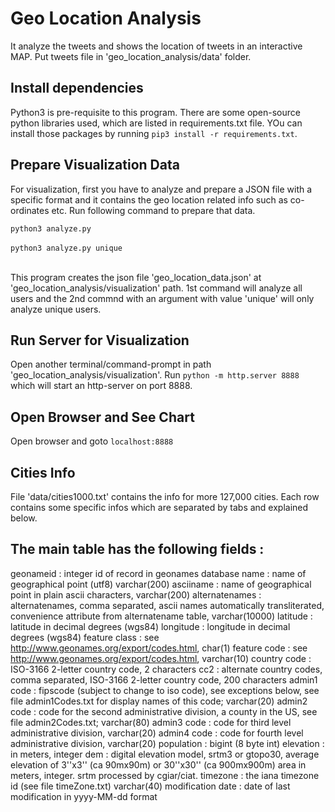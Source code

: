 # Geo Location Analysis

It analyze the tweets and shows the location of tweets in an interactive MAP.
Put tweets file in 'geo_location_analysis/data' folder.

## Install dependencies
Python3 is pre-requisite to this program.
There are some open-source python libraries used, which are listed in requirements.txt file.
YOu can install those packages by running `pip3 install -r requirements.txt`.


## Prepare Visualization Data
For visualization, first you have to analyze and prepare a JSON file with a specific format and
it contains the geo location related info such as co-ordinates etc.
Run following command to prepare that data.

`python3 analyze.py`<br /><br />
`python3 analyze.py unique`<br /><br />

This program creates the json file 'geo_location_data.json' at 'geo_location_analysis/visualization' path.
1st command will analyze all users and the 2nd commnd with an argument with value 'unique' will only analyze unique users.

## Run Server for Visualization
Open another terminal/command-prompt in path 'geo_location_analysis/visualization'.
Run `python -m http.server 8888` which will start an http-server on port 8888.

## Open Browser and See Chart
Open browser and goto `localhost:8888`


## Cities Info
File 'data/cities1000.txt' contains the info for more 127,000 cities.
Each row contains some specific infos which are separated by tabs and explained below.

The main table has the following fields :
---------------------------------------------------
geonameid         : integer id of record in geonames database
name              : name of geographical point (utf8) varchar(200)
asciiname         : name of geographical point in plain ascii characters, varchar(200)
alternatenames    : alternatenames, comma separated, ascii names automatically transliterated, convenience attribute from alternatename table, varchar(10000)
latitude          : latitude in decimal degrees (wgs84)
longitude         : longitude in decimal degrees (wgs84)
feature class     : see http://www.geonames.org/export/codes.html, char(1)
feature code      : see http://www.geonames.org/export/codes.html, varchar(10)
country code      : ISO-3166 2-letter country code, 2 characters
cc2               : alternate country codes, comma separated, ISO-3166 2-letter country code, 200 characters
admin1 code       : fipscode (subject to change to iso code), see exceptions below, see file admin1Codes.txt for display names of this code; varchar(20)
admin2 code       : code for the second administrative division, a county in the US, see file admin2Codes.txt; varchar(80)
admin3 code       : code for third level administrative division, varchar(20)
admin4 code       : code for fourth level administrative division, varchar(20)
population        : bigint (8 byte int)
elevation         : in meters, integer
dem               : digital elevation model, srtm3 or gtopo30, average elevation of 3''x3'' (ca 90mx90m) or 30''x30'' (ca 900mx900m) area in meters, integer. srtm processed by cgiar/ciat.
timezone          : the iana timezone id (see file timeZone.txt) varchar(40)
modification date : date of last modification in yyyy-MM-dd format

